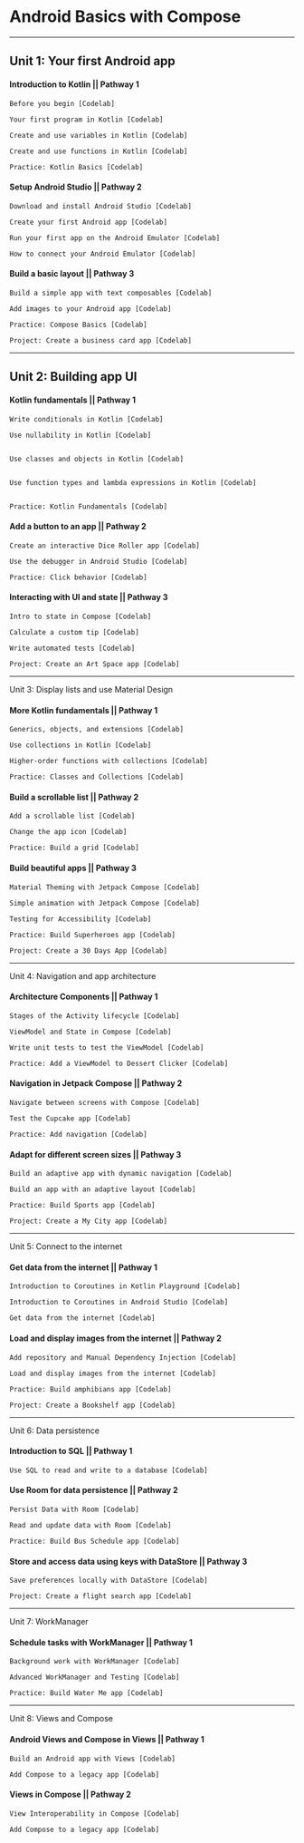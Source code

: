 # Android Basics with Compose

---   ---   ---   ---   ---   ---   ---   ---   ---   ---

## Unit 1: Your first Android app

#### Introduction to Kotlin || Pathway 1
```
Before you begin [Codelab]
	
Your first program in Kotlin [Codelab]
	
Create and use variables in Kotlin [Codelab]
	
Create and use functions in Kotlin [Codelab]

Practice: Kotlin Basics [Codelab]
```

#### Setup Android Studio || Pathway 2
```
Download and install Android Studio [Codelab]

Create your first Android app [Codelab]
	
Run your first app on the Android Emulator [Codelab]
	
How to connect your Android Emulator [Codelab]
```

#### Build a basic layout || Pathway 3
```
Build a simple app with text composables [Codelab]
	
Add images to your Android app [Codelab]
	
Practice: Compose Basics [Codelab]
	
Project: Create a business card app [Codelab]
```

---   ---   ---   ---   ---   ---   ---   ---   ---   ---

## Unit 2: Building app UI

#### Kotlin fundamentals || Pathway 1 
```
Write conditionals in Kotlin [Codelab]

Use nullability in Kotlin [Codelab]
	
	
Use classes and objects in Kotlin [Codelab]
	
	
Use function types and lambda expressions in Kotlin [Codelab]
	
	
Practice: Kotlin Fundamentals [Codelab]
```

#### Add a button to an app || Pathway 2
```
Create an interactive Dice Roller app [Codelab]

Use the debugger in Android Studio [Codelab]

Practice: Click behavior [Codelab]
```

#### Interacting with UI and state || Pathway 3
```
Intro to state in Compose [Codelab]

Calculate a custom tip [Codelab]

Write automated tests [Codelab]

Project: Create an Art Space app [Codelab]
```

---   ---   ---   ---   ---   ---   ---   ---   ---   ---

Unit 3: Display lists and use Material Design

#### More Kotlin fundamentals || Pathway 1 
```
Generics, objects, and extensions [Codelab]

Use collections in Kotlin [Codelab]

Higher-order functions with collections [Codelab]

Practice: Classes and Collections [Codelab]
```

#### Build a scrollable list || Pathway 2
```
Add a scrollable list [Codelab]

Change the app icon [Codelab]

Practice: Build a grid [Codelab]
```

#### Build beautiful apps || Pathway 3
```
Material Theming with Jetpack Compose [Codelab]

Simple animation with Jetpack Compose [Codelab]

Testing for Accessibility [Codelab]

Practice: Build Superheroes app [Codelab]

Project: Create a 30 Days App [Codelab]
```

---   ---   ---   ---   ---   ---   ---   ---   ---   ---

Unit 4: Navigation and app architecture


#### Architecture Components  || Pathway 1

```
Stages of the Activity lifecycle [Codelab]

ViewModel and State in Compose [Codelab]

Write unit tests to test the ViewModel [Codelab]

Practice: Add a ViewModel to Dessert Clicker [Codelab]
```

#### Navigation in Jetpack Compose  || Pathway 2
```
Navigate between screens with Compose [Codelab]

Test the Cupcake app [Codelab]

Practice: Add navigation [Codelab]
```

#### Adapt for different screen sizes || Pathway 3
```
Build an adaptive app with dynamic navigation [Codelab]

Build an app with an adaptive layout [Codelab]

Practice: Build Sports app [Codelab]

Project: Create a My City app [Codelab]
```

---   ---   ---   ---   ---   ---   ---   ---   ---   ---

Unit 5: Connect to the internet

#### Get data from the internet || Pathway 1
```
Introduction to Coroutines in Kotlin Playground [Codelab]

Introduction to Coroutines in Android Studio [Codelab]

Get data from the internet [Codelab]
```

#### Load and display images from the internet || Pathway 2
```
Add repository and Manual Dependency Injection [Codelab]

Load and display images from the internet [Codelab]

Practice: Build amphibians app [Codelab]

Project: Create a Bookshelf app [Codelab]
```

---   ---   ---   ---   ---   ---   ---   ---   ---   ---

Unit 6: Data persistence

#### Introduction to SQL || Pathway 1
```
Use SQL to read and write to a database [Codelab]
```

#### Use Room for data persistence || Pathway 2
```
Persist Data with Room [Codelab]

Read and update data with Room [Codelab]

Practice: Build Bus Schedule app [Codelab]
```

#### Store and access data using keys with DataStore || Pathway 3
```
Save preferences locally with DataStore [Codelab]

Project: Create a flight search app [Codelab]
```

---   ---   ---   ---   ---   ---   ---   ---   ---   ---

Unit 7: WorkManager

#### Schedule tasks with WorkManager || Pathway 1
```
Background work with WorkManager [Codelab]

Advanced WorkManager and Testing [Codelab]

Practice: Build Water Me app [Codelab]
```

---   ---   ---   ---   ---   ---   ---   ---   ---   ---

Unit 8: Views and Compose

#### Android Views and Compose in Views || Pathway 1
```  
Build an Android app with Views [Codelab]

Add Compose to a legacy app [Codelab]
```

#### Views in Compose || Pathway 2
```  
View Interoperability in Compose [Codelab]

Add Compose to a legacy app [Codelab]
```
